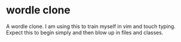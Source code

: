 # wordle clone

A wordle clone. I am using this to train myself in vim and touch typing. Expect this to begin simply and then blow up in files and classes.
